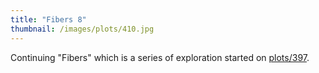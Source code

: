 ```yaml
---
title: "Fibers 8"
thumbnail: /images/plots/410.jpg
---
```


Continuing "Fibers" which is a series of exploration started on [plots/397](/plots/397).
